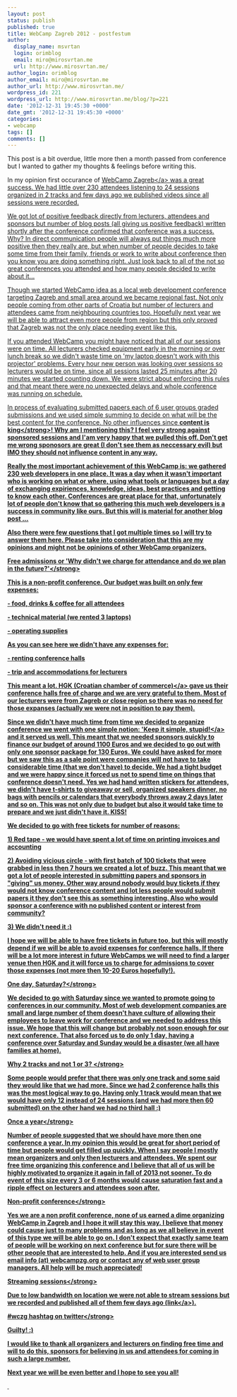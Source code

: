```yaml
---
layout: post
status: publish
published: true
title: WebCamp Zagreb 2012 - postfestum
author:
  display_name: msvrtan
  login: orimblog
  email: miro@mirosvrtan.me
  url: http://www.mirosvrtan.me/
author_login: orimblog
author_email: miro@mirosvrtan.me
author_url: http://www.mirosvrtan.me/
wordpress_id: 221
wordpress_url: http://www.mirosvrtan.me/blog/?p=221
date: '2012-12-31 19:45:30 +0000'
date_gmt: '2012-12-31 19:45:30 +0000'
categories:
- webcamp
tags: []
comments: []
---
```

<p>This post is a bit overdue, little more then a month passed from conference but I wanted to gather my thoughts &amp; feelings before writing this.</p>
<p>In my opinion first occurance of <a href="http:&#47;&#47;webcampzg.org" target="_blank">WebCamp Zagreb<&#47;a> was a great success. We had little over 230 attendees listening to 24 sessions organized in 2 tracks and few days ago we published videos since all sessions were recorded.</p>
<p>We got lot of positive feedback directly from lecturers, attendees and sponsors but number of blog posts (all giving us positive feedback) written shortly after the conference confirmed that conference was a success. Why? In direct communication people will always put things much more positive then they really are, but when number of people decides to take some time from their family, friends or work to write about conference then you know you are doing something right. Just look back to all of the not so great conferences you attended and how many people decided to write about it...</p>
<p>Though we started WebCamp idea as a local web development conference targeting Zagreb and small area around we became regional fast. Not only people coming from other parts of Croatia but number of lecturers and attendees came from neighbouring countries too. Hopefully next year we will be able to attract even more people from region but this only proved that Zagreb was not the only place needing event like this.</p>
<p>If you attended WebCamp you might have noticed that all of our sessions were on time. All lecturers checked equipment early in the morning or over lunch break so we didn't waste time on 'my laptop doesn't work with this projector' problems. Every hour new person was looking over sessions so lecturers would be on time, since all sessions lasted 25 minutes after 20 minutes we started counting down. We were strict about enforcing this rules and that meant there were no unexpected delays and whole conference was running on schedule.</p>
<p>In process of evaluating submitted papers each of 6 user groups graded submissions and we used simple summing to decide on what will be the best content for the conference. No other influences since <strong>content is king<&#47;strong>! Why am I mentioning this? I feel very strong against sponsored sessions and I'am very happy that we pulled this off. Don't get me wrong sponosors are great (I don't see them as neccessary evil) but IMO they should not influence content in any way.</p>
<p>Really the most important achievement of this WebCamp is: we gathered 230 web developers in one place. It was a day when it wasn't important who is working on what or where, using what tools or languages but a day of exchanging expiriences, knowledge, ideas, best practices and getting to know each other. Conferences are great place for that, unfortunately lot of people don't know that so gathering this much web developers is a success in community like ours. But this will is material for another blog post ...</p>
<p>Also there were few questions that I got multiple times so I will try to answer them here. Please take into consideration that this are my opinions and might not be opinions of other WebCamp organizers.</p>
<p><strong>Free admissions or 'Why didn't we charge for attendance and do we plan in the future?'<&#47;strong></p>
<p>This is a non-profit conference. Our budget was built on only few expenses:</p>
<p>- food, drinks &amp; coffee for all attendees</p>
<p>- technical material (we rented 3 laptops)</p>
<p>- operating supplies</p>
<p>As you can see here we didn't have any expenses for:</p>
<p>- renting conference halls</p>
<p>- trip and accommodations for lecturers</p>
<p>This meant a lot. <a href="http:&#47;&#47;www.hgk.hr&#47;" target="_blank">HGK (Croatian chamber of commerce)<&#47;a> gave us their conference halls free of charge and we are very grateful to them. Most of our lecturers were from Zagreb or close region so there was no need for those expanses (actually we were not in position to pay them).</p>
<p>Since we didn't have much time from time we decided to organize conference we went with one simple notion: <a href="http:&#47;&#47;en.wikipedia.org&#47;wiki&#47;KISS_principle" target="_blank">'Keep it simple, stupid!<&#47;a> and it served us well. This meant that we needed sponsors quickly to finance our budget of around 1100 Euros and we decided to go out with only one sponsor package for 130 Euros. We could have asked for more but we saw this as a sale point were companies will not have to take considerable time (that we don't have) to decide. We had a tight budget and we were happy since it forced us not to spend time on things that conference doesn't need. Yes we had hand written stickers for attendees, we didn't have t-shirts to giveaway or sell, organized speakers dinner, no bags with pencils or calendars that everybody throws away 2 days later and so on. This was not only due to budget but also it would take time to prepare and we just didn't have it. KISS!</p>
<p>We decided to go with free tickets for number of reasons:</p>
<p>1) Red tape - we would have spent a lot of time on printing invoices and accounting</p>
<p>2) Avoiding vicious circle - with first batch of 100 tickets that were grabbed in less then 7 hours we created a lot of buzz. This meant that we got a lot of people interested in submitting papers and sponsors in "giving" us money. Other way around nobody would buy tickets if they would not know conference content and lot less people would submit papers it they don't see this as something interesting. Also who would sponsor a conference with no published content or interest from community?</p>
<p>3) We didn't need it :)</p>
<p>I hope we will be able to have free tickets in future too, but this will mostly depend if we will be able to avoid expenses for conference halls. If there will be a lot more interest in future WebCamps we will need to find a larger venue then HGK and it will force us to charge for admissions to cover those expenses (not more then 10-20 Euros hopefully!).</p>
<p><strong>One day, Saturday?<&#47;strong></p>
<p>We decided to go with Saturday since we wanted to promote going to conferences in our community. Most of web development companies are small and large number of them doesn't have culture of allowing their employees to leave work for conference and we needed to address this issue. We hope that this will change but probably not soon enough for our next conference. That also forced us to do only 1 day, having a conference over Saturday and Sunday would be a disaster (we all have families at home).</p>
<p><strong>Why 2 tracks and not 1 or 3? <&#47;strong></p>
<p>Some people would prefer that there was only one track and some said they would like that we had more. Since we had 2 conference halls this was the most logical way to go. Having only 1 track would mean that we would have only 12 instead of 24 sessions (and we had more then 60 submitted) on the other hand we had no third hall :)</p>
<p><strong>Once a year<&#47;strong></p>
<p>Number of people suggested that we should have more then one conference a year. In my opinion this would be great for short period of time but people would get filled up quickly. When I say people I mostly mean organizers and only then lecturers and attendees. We spent our free time organizing this conference and I believe that all of us will be highly motivated to organize it again in fall of 2013 not sooner. To do event of this size every 3 or 6 months would cause saturation fast and a ripple effect on lecturers and attendees soon after.</p>
<p><strong>Non-profit conference<&#47;strong></p>
<p>Yes we are a non profit conference, none of us earned a dime organizing WebCamp in Zagreb and I hope it will stay this way. I believe that money could cause just to many problems and as long as we all believe in event of this type we will be able to go on. I don't expect that exactly same team of people will be working on next conference but for sure there will be other people that are interested to help. And if you are interested send us email info (at) webcampzg.org or contact any of web user group managers. All help will be much appreciated!</p>
<p><strong>Streaming sessions<&#47;strong></p>
<p>Due to low bandwidth on location we were not able to stream sessions but we recorded and published all of them few days ago (<a href="http:&#47;&#47;webcampzg.org&#47;video-snimke-predavanja-webcamp-zagreb-2012&#47;" target="_blank">link<&#47;a>).</p>
<p><strong>#wczg hashtag on twitter<&#47;strong></p>
<p>Guilty! :)</p>
<p>I would like to thank all organizers and lecturers on finding free time and will to do this, sponsors for believing in us and attendees for coming in such a large number.</p>
<p>Next year we will be even better and I hope to see you all!</p>
<p>&nbsp;</p>

